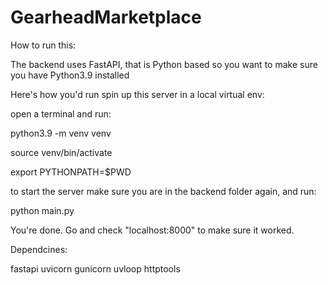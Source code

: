 # GearheadMarketplace
 
How to run this: 

The backend uses FastAPI, that is Python based so you want to make sure you have Python3.9 installed

Here's how you'd run spin up this server in a local virtual env:

open a terminal and run:

python3.9 -m venv venv

source venv/bin/activate

export PYTHONPATH=$PWD

to start the server make sure you are in the backend folder again, and run:

python main.py

You're done. Go and check "localhost:8000" to make sure it worked.

Dependcines:

fastapi
uvicorn
gunicorn
uvloop
httptools
